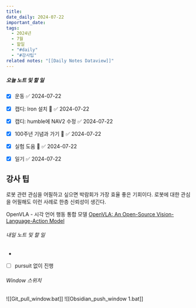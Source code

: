 ```yaml
---
title: 
date_daily: 2024-07-22
important_date: 
tags:
  - 2024년
  - 7월
  - 할일
  - "#daily"
  - "#강사팁"
related notes: "[[Daily Notes Dataview]]"
---
```

##### 오늘 노트 및 할 일 
- [x] 운동 ✅ 2024-07-22
- [x] 캡디: Iron 설치 🔼 ✅ 2024-07-22
- [x] 캡디: humble에 NAV2 수정 ✅ 2024-07-22
- [x] 100주년 기념과 가기 🔼 ✅ 2024-07-22
- [x] 실험 도움 🔺 ✅ 2024-07-22
- [x] 일기 ✅ 2024-07-22


## 강사 팁
로봇 관련 관심을 어필하고 싶으면 박람회가 가장 효율 좋은 기회이다.
로봇에 대한 관심을 어필해도 이런 사례로 한층 신뢰성이 생긴다.

OpenVLA - 시각 언어 행동 통합 모델
[OpenVLA: An Open-Source Vision-Language-Action Model](https://openvla.github.io/)


###### 내일 노트 및 할 일
- 
- [ ] pursuit 없이 진행


######  Window 스위치
![[Git_pull_window.bat]]
![[Obsidian_push_window 1.bat]]

